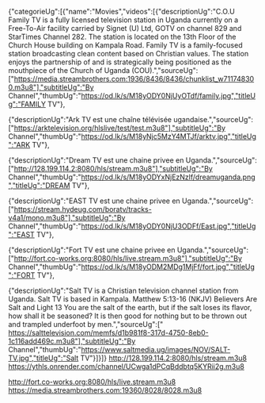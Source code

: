 {"categorieUg":[{"name":"Movies","videos":[{"descriptionUg":"C.O.U Family TV is a fully licensed television station in Uganda currently on a Free-To-Air facility carried by Signet (U) Ltd, GOTV on channel 829 and StarTimes Channel 282. The station is located on the 13th Floor of the Church House building on Kampala Road. Family TV  is a family-focused station broadcasting clean content based on Christian values. The station enjoys the partnership of and is strategically being positioned as the mouthpiece of the Church of Uganda (COU).","sourceUg":["https://media.streambrothers.com:1936/8436/8436/chunklist_w711748300.m3u8"],"subtitleUg":"By Channel","thumbUg":"https://od.lk/s/M18yODY0NjUyOTdf/family.jpg","titleUg":"FAMILY TV"},

{"descriptionUg":"Ark TV est une chaîne télévisée ugandaise.","sourceUg":["https://arktelevision.org/hlslive/test/test.m3u8"],"subtitleUg":"By Channel","thumbUg":"https://od.lk/s/M18yNjc5MzY4MTJf/arktv.jpg","titleUg":"ARK TV"},

{"descriptionUg":"Dream TV est une chaine privee en Uganda.","sourceUg":["http://128.199.114.2:8080/hls/stream.m3u8"],"subtitleUg":"By Channel","thumbUg":"https://od.lk/s/M18yODYxNjEzNzlf/dreamuganda.png","titleUg":"DREAM TV"},

{"descriptionUg":"EAST TV est une chaine privee en Uganda.","sourceUg":["https://stream.hydeug.com/boratv/tracks-v4a1/mono.m3u8"],"subtitleUg":"By Channel","thumbUg":"https://od.lk/s/M18yODY0NjU3ODFf/East.jpg","titleUg":"EAST TV"},

{"descriptionUg":"Fort TV est une chaine privee en Uganda.","sourceUg":["http://fort.co-works.org:8080/hls/live.stream.m3u8"],"subtitleUg":"By Channel","thumbUg":"https://od.lk/s/M18yODM2MDg1MjFf/fort.jpg","titleUg":"FORT TV"},

{"descriptionUg":"Salt TV is a Christian television channel station from Uganda. Salt TV is based in Kampala. Matthew 5:13-16 (NKJV) Believers Are Salt and Light 13 You are the salt of the earth, but if the salt loses its flavor, how shall it be seasoned? It is then good for nothing but to be thrown out and trampled underfoot by men.","sourceUg":["
https://salttelevision.com/memfs/d1b981f8-317d-4750-8eb0-1c116add469c.m3u8"],"subtitleUg":"By Channel","thumbUg":"https://www.saltmedia.ug/images/NOV/SALT-TV.jpg","titleUg":"Salt TV"}]}]} 
 http://128.199.114.2:8080/hls/stream.m3u8
 https://ythls.onrender.com/channel/UCwga1dPCqBddbtq5KYRii2g.m3u8


 http://fort.co-works.org:8080/hls/live.stream.m3u8
 https://media.streambrothers.com:19360/8028/8028.m3u8
